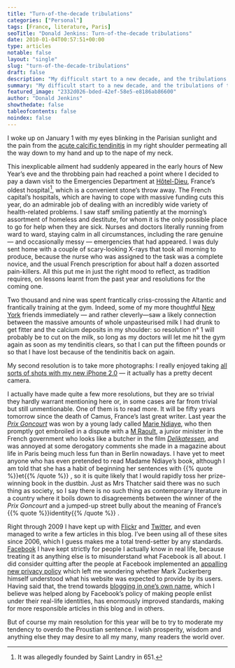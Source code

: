```yaml
---
title: "Turn-of-the-decade tribulations"
categories: ["Personal"]
tags: [France, literature, Paris]
seoTitle: "Donald Jenkins: Turn-of-the-decade tribulations"
date: 2010-01-04T00:57:51+00:00
type: articles
notable: false
layout: "single"
slug: "turn-of-the-decade-tribulations"
draft: false
description: "My difficult start to a new decade, and the tribulations of the French healthcare system, which is still probably the world's best"
summary: "My difficult start to a new decade, and the tribulations of the French healthcare system, which is still probably the world's best. Competent care is available round-the-clock in Paris, and rich and poor and treated exactly equally, which is how should be."
featured_image: "2332d026-bded-42ef-58e5-e8186ab86600"
author: "Donald Jenkins"
showthedate: false
tableofcontents: false
noindex: false
---
```


I woke up on January 1 with my eyes blinking in the Parisian sunlight and the pain from the [acute calcific tendinitis](https://www.google.com/search?client=safari&rls=en&q=acute+calcific+tendinitis&ie=UTF-8&oe=UTF-8) in my right shoulder permeating all the way down to my hand and up to the nape of my neck.

This inexplicable ailment had suddenly appeared in the early hours of New Year’s eve and the throbbing pain had reached a point where I decided to pay a dawn visit to the Emergencies Department at [Hôtel-Dieu](https://en.wikipedia.org/wiki/H%C3%B4tel-Dieu_de_Paris), France’s oldest hospital&hairsp;[^1], which is a convenient stone’s throw away. The French capital’s hospitals, which are having to cope with massive funding cuts this year, do an admirable job of dealing with an incredibly wide variety of health-related problems. I saw staff smiling patiently at the morning’s assortment of homeless and destitute, for whom it is the only possible place to go for help when they are sick. Nurses and doctors literally running from ward to ward, staying calm in all circumstances, including the rare genuine — and occasionally messy — emergencies that had appeared. I was duly sent home with a couple of scary-looking X-rays that took all morning to produce, because the nurse who was assigned to the task was a complete novice, and the usual French prescription for about half a dozen assorted pain-killers. All this put me in just the right mood to reflect, as tradition requires, on lessons learnt from the past year and resolutions for the coming one.

Two thousand and nine was spent frantically criss-crossing the Altantic and frantically training at the gym. Indeed, some of my more thoughtful [New York](https://www.flickr.com/photos/astorg/sets/72157608555223192/) friends immediately — and rather cleverly—saw a likely connection between the massive amounts of whole unpasteurised milk I had drunk to get fitter and the calcium deposits in my shoulder: so resolution n° 1 will probably be to cut on the milk, so long as my doctors will let me hit the gym again as soon as my tendinitis clears, so that I can put the fifteen pounds or so that I have lost because of the tendinitis back on again.

My second resolution is to take more photographs: I really enjoyed taking [all sorts of shots with my new iPhone 2.0](https://www.flickr.com/photos/astorg/sets/72157621916056260/) — it actually has a pretty decent camera.

I actually have made quite a few more resolutions, but they are so trivial they hardly warrant mentioning here or, in some cases are far from trivial but still unmentionable. One of them is to read more. It will be fifty years tomorrow since the death of Camus, France’s last great writer. Last year the _[Prix Goncourt](https://en.wikipedia.org/wiki/Prix_Goncourt)_ was won by a young lady called [Marie Ndiaye](https://en.wikipedia.org/wiki/Marie_NDiaye), who then promptly got embroiled in a dispute with a [M Raoult](https://en.wikipedia.org/wiki/Eric_Raoult), a junior minister in the French government who looks like a butcher in the film <em>[Delikatessen](<https://en.wikipedia.org/wiki/Delicatessen_(film)>)</em>, and was annoyed at some derogatory comments she made in a magazine about life in Paris being much less fun than in Berlin nowadays. I have yet to meet anyone who has even pretended to read Madame Ndiaye’s book, although I am told that she has a habit of beginning her sentences with {{% quote %}}et{{% /quote %}} , so it is quite likely that I would rapidly toss her prize-winning book in the dustbin. Just as Mrs Thatcher said there was no such thing as society, so I say there is no such thing as contemporary literature in a country where it boils down to disagreements between the winner of the _Prix Goncourt_ and a jumped-up street bully about the meaning of France’s {{% quote %}}identity{{% /quote %}} .

Right through 2009 I have kept up with [Flickr](https://www.flickr.com/photos/astorg/) and [Twitter](https://twitter.com/donaldjenkins), and even managed to write a few articles in this blog. I’ve been using all of these sites since 2006, which I guess makes me a total trend-setter by any standards. [Facebook](https://www.facebook.com/donaldjenkins) I have kept strictly for people I actually know in real life, because treating it as anything else is to misunderstand what Facebook is all about. I did consider quitting after the people at Facebook implemented an [appalling new privacy policy](https://www.eff.org/deeplinks/2009/12/facebooks-new-privacy-changes-good-bad-and-ugly) which left me wondering whether Mark Zuckerberg himself understood what his website was expected to provide by its users. Having said that, the trend towards [blogging in one’s own name](/why-i-have-finally-decided-to-blog-in-my-own-name/), which I believe was helped along by Facebook’s policy of making people enlist under their real-life identities, has enormously improved standards, making for more responsible articles in this blog and in others.

But of course my main resolution for this year will be to try to moderate my tendency to overdo the Proustian sentence. I wish prosperity, wisdom and anything else they may desire to all my many, many readers the world over.

[^1]: It was allegedly founded by Saint Landry in 651.
